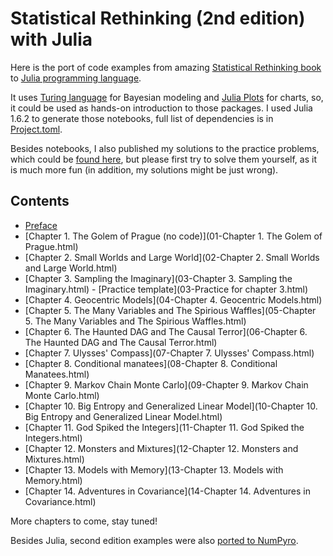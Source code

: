 # Statistical Rethinking (2nd edition) with Julia

Here is the port of code examples from amazing [Statistical Rethinking book](https://xcelab.net/rm/statistical-rethinking/) 
to [Julia programming language](https://julialang.org/).

It uses [Turing language](https://turing.ml/stable/) for Bayesian modeling and [Julia Plots](https://docs.juliaplots.org/latest/) for charts, so, it could be 
used as hands-on introduction to those packages. I used Julia 1.6.2 to generate those notebooks, full list of dependencies is in [Project.toml](https://github.com/Shmuma/rethinking-2ed-julia/blob/main/Project.toml).

Besides notebooks, I also published my solutions to the practice problems, which could be [found here](https://github.com/Shmuma/rethinking-2ed-julia/tree/main/solutions),
but please first try to solve them yourself, as it is much more fun (in addition, my solutions might be just wrong).

## Contents

* [Preface](00-Preface.html)
* [Chapter 1. The Golem of Prague (no code)](01-Chapter 1. The Golem of Prague.html)
* [Chapter 2. Small Worlds and Large World](02-Chapter 2. Small Worlds and Large World.html)
* [Chapter 3. Sampling the Imaginary](03-Chapter 3. Sampling the Imaginary.html) - [Practice template](03-Practice for chapter 3.html)
* [Chapter 4. Geocentric Models](04-Chapter 4. Geocentric Models.html)
* [Chapter 5. The Many Variables and The Spirious Waffles](05-Chapter 5. The Many Variables and The Spirious Waffles.html)
* [Chapter 6. The Haunted DAG and The Causal Terror](06-Chapter 6. The Haunted DAG and The Causal Terror.html)
* [Chapter 7. Ulysses' Compass](07-Chapter 7. Ulysses' Compass.html)
* [Chapter 8. Conditional manatees](08-Chapter 8. Conditional Manatees.html)
* [Chapter 9. Markov Chain Monte Carlo](09-Chapter 9. Markov Chain Monte Carlo.html)
* [Chapter 10. Big Entropy and Generalized Linear Model](10-Chapter 10. Big Entropy and Generalized Linear Model.html)
* [Chapter 11. God Spiked the Integers](11-Chapter 11. God Spiked the Integers.html)
* [Chapter 12. Monsters and Mixtures](12-Chapter 12. Monsters and Mixtures.html)
* [Chapter 13. Models with Memory](13-Chapter 13. Models with Memory.html)
* [Chapter 14. Adventures in Covariance](14-Chapter 14. Adventures in Covariance.html)

More chapters to come, stay tuned!

Besides Julia, second edition examples were also [ported to NumPyro](https://fehiepsi.github.io/rethinking-numpyro/).
